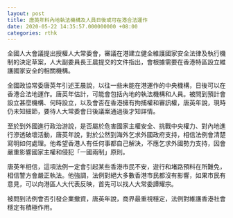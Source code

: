 ```yaml
---
layout: post
title: 唐英年料內地執法機構及人員日後或可在港合法運作
date: 2020-05-22 14:35:57.000000000 +08:00
categories: rthk
---
```


全國人大會議提出授權人大常委會，審議在港建立健全維護國家安全法律及執行機制的決定草案，人大副委員長王晨提交的文件指出，會根據需要在香港特區設立維護國家安全的相關機構。

全國政協常委唐英年引述王晨說，以往一些未能在港運作的中央機構，日後可以在香港合法地運作。唐英年估計，可能會包括內地的執法機構和人員。被問到預計會設立甚麼機構、何時設立，以及會否在香港擁有拘捕權和審訊權，唐英年說，現時仍未知細節，要待人大常委會日後議案通過後才知詳情。

至於到外國進行政治游說，是否屬於危害國家主權安全、挑戰中央權力、對內地進行滲透破壞活動，唐英年說，對於公然到海外乞求外國政府支持，相信法例會清楚寫明如何處理。他希望香港人有任何事都自己解決，不應乞求外國勢力支持，因會嚴重影響國家主權和侵犯「一國兩制」原則。

唐英年相信，這項法例一定會引起某些香港市民不安，遊行和堵路預料在所難免，相信警方會嚴正執法。他強調，法例對絕大多數香港市民都沒有影響，如果市民有意見，可以向港區人大代表反映，首先可以找人大常委譚耀宗。

被問到法例會否引發企業撤資，唐英年說，商界最重視穩定，法例對維護香港社會穩定有積極作用。
